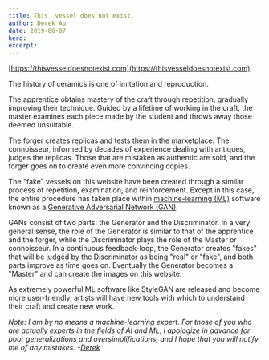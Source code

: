 ```yaml
---
title: This  vessel does not exist.
author: Derek Au
date: 2019-06-07
hero: 
excerpt: 
---
```


[https://thisvesseldoesnotexist.com](https://thisvesseldoesnotexist.com)

The history of ceramics is one of imitation and reproduction.

The apprentice obtains mastery of the craft through repetition, gradually improving their technique. Guided by a lifetime of working in the craft, the master examines each piece made by the student and throws away those deemed unsuitable.

The forger creates replicas and tests them in the marketplace. The connoisseur, informed by decades of experience dealing with antiques, judges the replicas. Those that are mistaken as authentic are sold, and the forger goes on to create even more convincing copies.

The "fake" vessels on this website have been created through a similar process of repetition, examination, and reinforcement. Except in this case, the entire procedure has taken place within [machine-learning (ML)](https://en.wikipedia.org/wiki/Machine_learning) software known as a [Generative Adversarial Network (GAN)](https://en.wikipedia.org/wiki/Generative_adversarial_network).

GANs consist of two parts: the Generator and the Discriminator. In a very general sense, the role of the Generator is similar to that of the apprentice and the forger, while the Discriminator plays the role of the Master or connoisseur. In a continuous feedback-loop, the Generator creates "fakes" that will be judged by the Discriminator as being "real" or "fake", and both parts improve as time goes on. Eventually the Generator becomes a "Master" and can create the images on this website.

As extremely powerful ML software like StyleGAN are released and become more user-friendly, artists will have new tools with which to understand their craft and create new work.

_Note: I am by no means a machine-learning expert. For those of you who are actually experts in the fields of AI and ML, I apologize in advance for poor generalizations and oversimplifications, and I hope that you will notify me of any mistakes. -[Derek](http://derekau.net/)_
